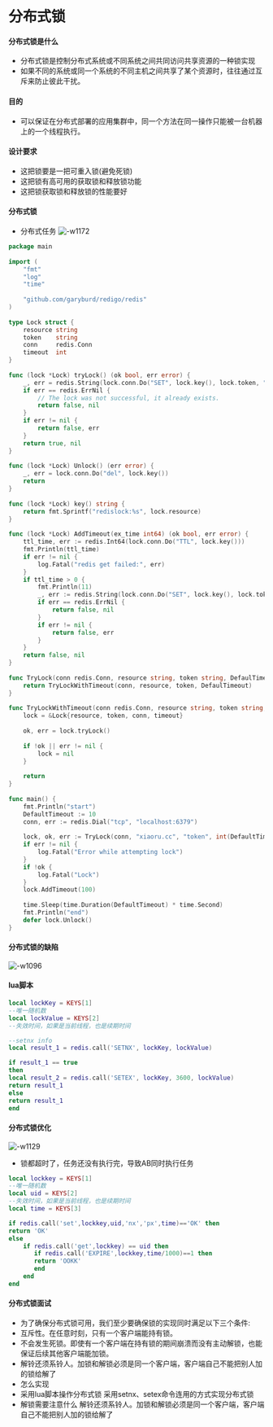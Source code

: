 # 分布式锁

#### 分布式锁是什么
* 分布式锁是控制分布式系统或不同系统之间共同访问共享资源的一种锁实现
* 如果不同的系统或同一个系统的不同主机之间共享了某个资源时，往往通过互斥来防止彼此干扰。   
   
#### 目的
* 可以保证在分布式部署的应用集群中，同一个方法在同一操作只能被一台机器上的一个线程执行。

#### 设计要求
* 这把锁要是一把可重入锁(避免死锁)
* 这把锁有高可用的获取锁和释放锁功能
* 这把锁获取锁和释放锁的性能要好

#### 分布式锁
*  分布式任务
![-w1172](media/15698861133746/15699663553008.jpg)

```go
package main
 
import (
	"fmt"
	"log"
	"time"
 
	"github.com/garyburd/redigo/redis"
)
 
type Lock struct {
	resource string
	token    string
	conn     redis.Conn
	timeout  int
}
 
func (lock *Lock) tryLock() (ok bool, err error) {
	_, err = redis.String(lock.conn.Do("SET", lock.key(), lock.token, "EX", int(lock.timeout), "NX"))
	if err == redis.ErrNil {
		// The lock was not successful, it already exists.
		return false, nil
	}
	if err != nil {
		return false, err
	}
	return true, nil
}
 
func (lock *Lock) Unlock() (err error) {
	_, err = lock.conn.Do("del", lock.key())
	return
}
 
func (lock *Lock) key() string {
	return fmt.Sprintf("redislock:%s", lock.resource)
}
 
func (lock *Lock) AddTimeout(ex_time int64) (ok bool, err error) {
	ttl_time, err := redis.Int64(lock.conn.Do("TTL", lock.key()))
	fmt.Println(ttl_time)
	if err != nil {
		log.Fatal("redis get failed:", err)
	}
	if ttl_time > 0 {
		fmt.Println(11)
		_, err := redis.String(lock.conn.Do("SET", lock.key(), lock.token, "EX", int(ttl_time+ex_time)))
		if err == redis.ErrNil {
			return false, nil
		}
		if err != nil {
			return false, err
		}
	}
	return false, nil
}
 
func TryLock(conn redis.Conn, resource string, token string, DefaulTimeout int) (lock *Lock, ok bool, err error) {
	return TryLockWithTimeout(conn, resource, token, DefaulTimeout)
}
 
func TryLockWithTimeout(conn redis.Conn, resource string, token string, timeout int) (lock *Lock, ok bool, err error) {
	lock = &Lock{resource, token, conn, timeout}
 
	ok, err = lock.tryLock()
 
	if !ok || err != nil {
		lock = nil
	}
 
	return
}
 
func main() {
	fmt.Println("start")
	DefaultTimeout := 10
	conn, err := redis.Dial("tcp", "localhost:6379")
 
	lock, ok, err := TryLock(conn, "xiaoru.cc", "token", int(DefaultTimeout))
	if err != nil {
		log.Fatal("Error while attempting lock")
	}
	if !ok {
		log.Fatal("Lock")
	}
	lock.AddTimeout(100)
 
	time.Sleep(time.Duration(DefaultTimeout) * time.Second)
	fmt.Println("end")
	defer lock.Unlock()
}
```

#### 分布式锁的缺陷
![-w1096](media/15698861133746/15699675229202.jpg)

#### lua脚本
```lua
local lockKey = KEYS[1]
--唯一随机数
local lockValue = KEYS[2]
--失效时间，如果是当前线程，也是续期时间

--setnx info
local result_1 = redis.call('SETNX', lockKey, lockValue)

if result_1 == true
then
local result_2 = redis.call('SETEX', lockKey, 3600, lockValue)
return result_1
else
return result_1
end

```

#### 分布式锁优化
![-w1129](media/15698861133746/15699692953813.jpg)
* 锁都超时了，任务还没有执行完，导致AB同时执行任务

```lua
local lockkey = KEYS[1]
--唯一随机数
local uid = KEYS[2]
--失效时间，如果是当前线程，也是续期时间
local time = KEYS[3]

if redis.call('set',lockkey,uid,'nx','px',time)=='OK' then
return 'OK'
else
    if redis.call('get',lockkey) == uid then
       if redis.call('EXPIRE',lockkey,time/1000)==1 then
       return 'OOKK'
       end
    end
end
```

#### 分布式锁面试
* 为了确保分布式锁可用，我们至少要确保锁的实现同时满足以下三个条件:
* 互斥性。在任意时刻，只有一个客户端能持有锁。
* 不会发生死锁。即使有一个客户端在持有锁的期间崩溃而没有主动解锁，也能保证后续其他客户端能加锁。
* 解铃还须系铃人。加锁和解锁必须是同一个客户端，客户端自己不能把别人加的锁给解了
* 怎么实现
* 采用lua脚本操作分布式锁 采用setnx、setex命令连用的方式实现分布式锁
* 解锁需要注意什么
解铃还须系铃人。加锁和解锁必须是同一个客户端，客户端自己不能把别人加的锁给解了
